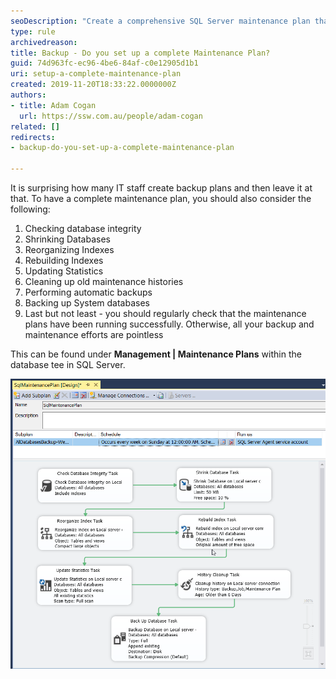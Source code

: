 ```yaml
---
seoDescription: "Create a comprehensive SQL Server maintenance plan that includes database integrity checks, shrinking, reorganizing and rebuilding indexes, updating statistics, cleaning up old history, automatic backups, system database backups, and regular check-ins for successful execution."
type: rule
archivedreason: 
title: Backup - Do you set up a complete Maintenance Plan?
guid: 74d963fc-ec96-4be6-84af-c0e12905d1b1
uri: setup-a-complete-maintenance-plan
created: 2019-11-20T18:33:22.0000000Z
authors:
- title: Adam Cogan
  url: https://ssw.com.au/people/adam-cogan
related: []
redirects:
- backup-do-you-set-up-a-complete-maintenance-plan

---
```


It is surprising how many IT staff create backup plans and then leave it at that. To have a complete maintenance plan, you should also consider the following:

1. Checking database integrity
2. Shrinking Databases
3. Reorganizing Indexes
4. Rebuilding Indexes
5. Updating Statistics
6. Cleaning up old maintenance histories
7. Performing automatic backups
8. Backing up System databases
9. Last but not least - you should regularly check that the maintenance plans have been running successfully. Otherwise, all your backup and maintenance efforts are pointless


<!--endintro-->
 This can be found under  **Management | Maintenance Plans** within the database tee in SQL Server.


![Figure: SQL Server - A Complete Weekly Maintenance Plan](SqlMaintenancePlan.png)
